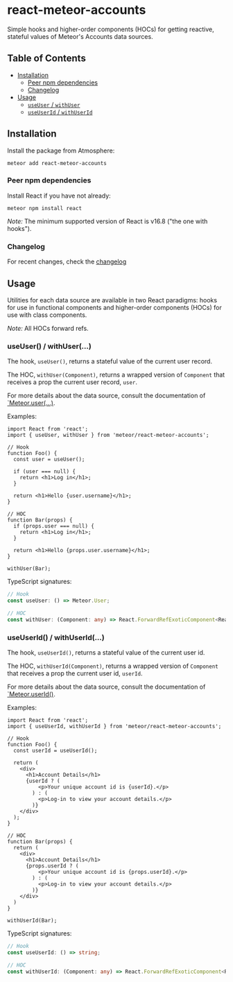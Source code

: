 # react-meteor-accounts

Simple hooks and higher-order components (HOCs) for getting reactive, stateful values of Meteor's Accounts data sources.

## Table of Contents

- [Installation](#installation)
  - [Peer npm dependencies](#peer-npm-dependencies)
  - [Changelog](#changelog)
- [Usage](#usage)
  - [`useUser` / `withUser`](#useuser--withUser)
  - [`useUserId` / `withUserId`](#useuserid--withUserId)

## Installation

Install the package from Atmosphere:

```shell
meteor add react-meteor-accounts
```

### Peer npm dependencies

Install React if you have not already:

```shell
meteor npm install react
```

_Note:_ The minimum supported version of React is v16.8 ("the one with hooks").

### Changelog

For recent changes, check the [changelog](./CHANGELOG.md)

## Usage

Utilities for each data source are available in two React paradigms: hooks for use in functional components and higher-order components (HOCs) for use with class components.

_Note:_ All HOCs forward refs.

### useUser() / withUser(...)

The hook, `useUser()`, returns a stateful value of the current user record.

The HOC, `withUser(Component)`, returns a wrapped version of `Component` that receives a prop the current user record, `user`.

For more details about the data source, consult the documentation of [`Meteor.user(...)](https://docs.meteor.com/api/accounts.html#Meteor-user).

Examples:

```tsx
import React from 'react';
import { useUser, withUser } from 'meteor/react-meteor-accounts';

// Hook
function Foo() {
  const user = useUser();

  if (user === null) {
    return <h1>Log in</h1>;
  }

  return <h1>Hello {user.username}</h1>;
}

// HOC
function Bar(props) {
  if (props.user === null) {
    return <h1>Log in</h1>;
  }

  return <h1>Hello {props.user.username}</h1>;
}

withUser(Bar);
```

TypeScript signatures:

```ts
// Hook
const useUser: () => Meteor.User;

// HOC
const withUser: (Component: any) => React.ForwardRefExoticComponent<React.RefAttributes<unknown>>;
```

### useUserId() / withUserId(...)

The hook, `useUserId()`, returns a stateful value of the current user id.

The HOC, `withUserId(Component)`, returns a wrapped version of `Component` that receives a prop the current user id, `userId`.

For more details about the data source, consult the documentation of [`Meteor.userId()](https://docs.meteor.com/api/accounts.html#Meteor-userId).

Examples:

```tsx
import React from 'react';
import { useUserId, withUserId } from 'meteor/react-meteor-accounts';

// Hook
function Foo() {
  const userId = useUserId();

  return (
    <div>
      <h1>Account Details</h1>
      {userId ? (
          <p>Your unique account id is {userId}.</p>
        ) : (
          <p>Log-in to view your account details.</p>
        )}
    </div>
  );
}

// HOC
function Bar(props) {
  return (
    <div>
      <h1>Account Details</h1>
      {props.userId ? (
          <p>Your unique account id is {props.userId}.</p>
        ) : (
          <p>Log-in to view your account details.</p>
        )}
    </div>
  )
}

withUserId(Bar);
```

TypeScript signatures:

```ts
// Hook
const useUserId: () => string;

// HOC
const withUserId: (Component: any) => React.ForwardRefExoticComponent<React.RefAttributes<unknown>>;
```
